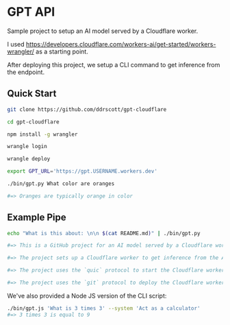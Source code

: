 # GPT API

Sample project to setup an AI model served by a Cloudflare worker.

I used https://developers.cloudflare.com/workers-ai/get-started/workers-wrangler/ as a starting point.

After deploying this project, we setup a CLI command to get inference from the endpoint.

## Quick Start

```sh
git clone https://github.com/ddrscott/gpt-cloudflare

cd gpt-cloudflare

npm install -g wrangler

wrangle login

wrangle deploy

export GPT_URL='https://gpt.USERNAME.workers.dev'

./bin/gpt.py What color are oranges

#=> Oranges are typically orange in color
```

## Example Pipe

```sh
echo "What is this about: \n\n $(cat README.md)" | ./bin/gpt.py

#=> This is a GitHub project for an AI model served by a Cloudflare worker. The project uses the `https` protocol to communicate with the Cloudflare worker. The Cloudflare worker is deployed to the `get-started` branch of the `workers-aai` repository.

#=> The project sets up a Cloudflare worker to get inference from the AI model. The AI model is deployed to the `get-started` branch of the `get-started` repository. The Cloudflare worker is deployed to the `get-started` branch of the `workers-aai` repository.

#=> The project uses the `quic` protocol to start the Cloudflare worker. The Cloudflare worker is deployed to the `get-started` branch of the `get-started` repository. The Cloudflare worker is deployed to the `get-started` branch of the `workers-aai` repository.

#=> The project uses the `git` protocol to deploy the Cloudflare worker. The Cloudflare worker is deployed to the `get-started` branch of the `get-started` repository. The Cloudflare worker is deployed%
```

We've also provided a Node JS version of the CLI script:

```sh
./bin/gpt.js 'What is 3 times 3' --system 'Act as a calculator'
#=> 3 times 3 is equal to 9
```
